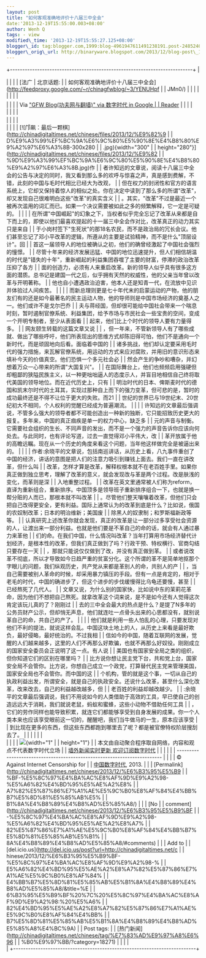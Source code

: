 ```yaml
--- 
layout: post 
title: "如何客观准确地评价十八届三中全会" 
date:'2013-12-19T15:55:00.003+08:00' 
author: Wenh Q
tags: - view
modified\_time: '2013-12-19T15:55:27.125+08:00' 
blogger\_id: tag:blogger.com,1999:blog-4961947611491238191.post-2485240655737607617
blogger\_orig\_url: http://binaryware.blogspot.com/2013/12/blog-post\_19.html
---
```

+--------------------------------------------------------------------------+
| <div>                                                                    |
|                                                                          |
| [法广 | 北京话题:                                                        |
| 如何客观准确地评价十八届三中全会](http://feedproxy.google.com/~r/chinagfwblog/~3/YENUHpf |
| JMn0/)                                                                   |
|                                                                          |
| </div>                                                                   |
|                                                                          |
| <div style="margin-top: 5px;">                                           |
|                                                                          |
| Via ["GFW Blog(功夫网与翻墙)" via 数字时代 in Google                     |
| Reader](https://www.blogger.com/blogger.g?blogID=4961947611491238191)    |
|                                                                          |
| </div>                                                                   |
|                                                                          |
| <div style="font-size: 14px; margin-top: 5px;">                          |
|                                                                          |
| <div>                                                                    |
|                                                                          |
| [![邝飙：最后一颗棋](http://chinadigitaltimes.net/chinese/files/2013/12/%E9%82%9 |
| D%E9%A3%99%EF%BC%9A%E6%9C%80%E5%90%8E%E4%B8%80%E9%A2%97%E6%A3%8B-300x280 |
| .jpg){width="300"                                                        |
| height="280"}](http://chinadigitaltimes.net/chinese/files/2013/12/%E9%82 |
| %9D%E9%A3%99%EF%BC%9A%E6%9C%80%E5%90%8E%E4%B8%80%E9%A2%97%E6%A3%8B.jpg)作 |
| 者许知远的文章说，阅读十八届三中全会的公告与决定的同时，我又看到那么多的欢呼与惊喜之声，真是感到费解，不错，此刻的中国与毛时代相比已经大为改观， |
| 但在权力的封闭性和官方的语言系统上，它却又保持着惊人的相似之处。你在决定中读到了那么多的所谓"改革"，却又发现自己很难明白这些"改革"的真实含义 |
| 。其实，"改革"不过是最近一个被再次滥用的词汇而已。如果一个决议需要被如此之多的频繁解释，它一定是可疑的。
 |
|                                                                          |
| 在所谓"中国崛起"的幻象之下，当权者似乎完全忘记了改革从来都是自下而上的，即使以他们最喜欢提起的十一届三中全会作对比，改革真正的动力其实只是来自 |
| 于小岗村签下"生死状"的那18名农民，而不是政治局的冗长会议。他们甚至忘记了邓小平改革的逻辑，所遵从的主要是试验精神，而不是什么"顶层设计"。回 |
| 首这一届领导人的地位被确认之初，他们的确曾经激起了中国社会强烈的憧憬。
  |
| 尽管十年来的经济发展迅猛、中国的地位迅速提升，但人们相信胡温的时代是"错失的十年"，重新崛起的利益集团吞噬了主要的财富，停滞的政治改革压抑了各方 |
| 面的创造力，必须有人来重启改革。新的领导人似乎具有很多这方面的潜质。总书记是建国一代之后，似乎拥有天然的权威性，他的父亲当年曾以改革与开明著称。 |
| 他也自小遭遇政治迫害，他本人还是知青一代，在流放中见识并体验过人间疾苦。
 |
|                                                                          |
| 而新总理则更是七十年代末的启蒙运动的产物，他的朋友们有的还是如今最著名的民主运动人物，他的导师则是中国市场经济的奠基人之一。他们或许不是戈尔巴乔 |
| 夫与蒋经国，但却很可能给中国社会带来一个喘息时刻，暂时遏制官僚系统、利益集团，给予市场与市民社会一些宝贵的空间，变成一个开明专制者，至少从表面看 |
| 起来，他们比上个时代的领导人要有力量得多。
                              |
| 网友颐生转载的这篇文章又说                                               |
| ，但一年来，不管新领导人有了哪些成就、做出了哪些呼吁，他们所表现出的思维方式却陈旧得可怕，他们不是通向一个新时代，而是顽固地向后看。面临着中国的 |
| 诸多挑战，他们却认定要采用毛时代的强力措施，来瓦解官僚系统，用运动的方式来应对腐败，并用旧的意识形态来填补今天的价值真空。他们恐惧一个多元社会必 |
| 然会产生的争吵和嘈杂，并幻想着万众一心带来的所谓"大国复兴"。
            |
| 在国际舞台上，他们也频频启用强硬但却粗鄙的狭隘民族主义，以一种更咄咄逼人的态度示人，并盲目地相信自己终将取代美国的领导地位。而在近代历史上，只有 |
| 明治时代的日本、俾斯麦时代的德国和凯末尔时代的土耳其，实现过那种自上而下的强力变革，但可悲的是，暂时的成功最终还是不得不让位于更大的失败。而21 |
| 世纪的世界已与19世纪末、20世纪初大不相同，个人权利的觉醒已经成为普遍潮流。
 |
|                                                                          |
| 许知远的文章最后强调说，不管多么强大的领导者都不可能创造出一种新的独断，它只能招致历史更大的报复。多年来，中国的真正痼疾是单一的权力中心，缺乏多 |
| 元的声音与制衡。它需要社会组织的生长、不同声音的发出，而不是一个强力的声音告诉你应该向何处去。与此同时，也有评论写道，过去一直觉得邓小平伟大，改 |
| 革开放属于他的高瞻远瞩。现在从一个历史的角度来看这个问题，当年他这样做完全是被逼出来的。
 |
|                                                                          |
| 作者:余晓平的文章说，包括南巡讲话，从历史上看，八九事件重创了中国的经济，讲话的意图是把人们的注意力吸引到赚钱上面去。我们一直在讲改革，但什么叫 |
| 改革，怎样才算是改革，解释权根本就不在老百姓手里。如果你真正做到独立思考，理解了改革的意义，就会发现改与革是两个过程。改是肤浅的变化，而革则是深 |
| 入地重整过程。
                                                          |
| 改革在英文里通常被人们称为reform，直译为重新组合，重新排序。中国顶多是领导班子重新排序组合一下，也就是换一帮分赃的人而已，那根本就不叫改革 |
| 。尽管他们整天嚷嚷着改革，但他们只会把自己改得更安全，更有利益。国际上通常认为的改革到底是什么？比如说，俄国的农奴制改革；日本的明治维新；美国废 |
| 除黑人的奴隶制；和罗斯福新政等等。
                                      |
| 认真研究上述改革你就会发现，真正的改革是让一部分过多享受社会资源的人，让渡出来一部分利益。也就是他们要是不革自己的命的话，就会有人通过暴力来革他 |
| 们的命。在我们中国，什么情况叫改革？当年打算用市场经济替代计划经济，是根本性的改革，但我们真正做到了吗？行政干预、特权横行、官商勾结只要存在一天 |
| ，那就只能说仅仅做到了改，并没有真正做到革。
                            |
| 或者说改革不彻底，所以才导致如今日趋严重的贫富分化。这个所谓的革不是简单地抠那个字眼儿的问题，我们纵观历史，共产党从来都是革别人的命，共别人的产 |
| ，当自己需要被别人革命的时候，却采用暴力镇压的手段。但有一点是肯定的，相对于老毛的时代，中国的确进步了，但这个进步的步伐缓慢得比乌龟还要慢，甚至 |
| 已经熬死了几代人。
                                                      |
| 文章又说，为什么别的国家快，比如说中东的茉莉花革命，因为他们不想把自己熬死。就拿改革这个词来说，是不是如今还有人觉得这次肯定该玩儿真的了？刚刚过 |
| 去的三中全会最大的热点是什么？是提了N多年的公务员财产公示，但却悄无声息，他们就连吐一点骨头出来的心思都没有，就别说革自己的命，共自己的产了。
 |
|                                                                          |
| 他们就是利用一些人怕乱的心理，只要发现对他们不利的提法，就说这样会乱。中国这块土地上的人，从历史上来看是最好欺负，最好侵略，最好统治的。不过我相 |
| 信如今的中国，随着互联网的发展，觉醒的人们越来越多，这里的人们不再那么好欺骗，也就不再那么好奴役。刚刚成立的国家安全委员会正说明了这一点。有人说 |
| 美国也有国家安全局之类的组织，但你知道它们的区别在哪里吗？
              |
| 比方说你想让民主党下台，共和党上台，国家安全局不会管你。比方说，你想自己成立一个政党，打算替代民主党来管理美国，国家安全局也不会管你。而中国的这 |
| 个机构，管的就是这个事，一切从自己的执政利益出发，所谓安全，就是自己的执政安全。还说什么改革，甚至什么深化改革，改来改去，自己的利益越改越多，但 |
| 老百姓的利益却越改越少。
                                                |
| :余晓平的文章最后强调说，我们不用说如今的人类借助于高效的工具，早已使自己的创造远远大于消耗，我们就说老鼠，蚂蚁和蜜蜂，这些小动物不借助任何工具 |
| ，它们的劳作同样也能导致积累，就连它们都能够享受到自身发展的成果。你一个人类本来也应该享受眼前这一切的，醒醒吧，我们当牛做马的一生，原本应该享受 |
| 到比现在更多的东西，但这些东西都跑到哪里去了呢？都是被官僚特权阶层搜刮去了。 |
|                                                                          |
|                                                                          |
| </div>                                                                   |
|                                                                          |
| ![](http://pixel.quantserve.com/pixel/p-89EKCgBk8MZdE.gif){width="1"     |
| height="1"}
                                                             |
| 本文由自动聚合程序取自网络，内容和观点不代表数字时代立场
                |
| [墙外新闻实时更新 欢迎订阅数字时代](http://eepurl.com/mstlf)
            |
| 
                                                                        |
|                                                                          |
| ------------------------------------------------------------------------ |
|                                                                          |
| © Against Internet Censorship for                                        |
| [中国数字时代](http://chinadigitaltimes.net/chinese), 2013. |            |
| [Permalink](http://chinadigitaltimes.net/chinese/2013/12/%E6%B3%95%E5%B9 |
| %BF-%E5%8C%97%E4%BA%AC%E8%AF%9D%E9%A2%98-%E5%A6%82%E4%BD%95%E5%AE%A2%E8% |
| A7%82%E5%87%86%E7%A1%AE%E5%9C%B0%E8%AF%84%E4%BB%B7%E5%8D%81%E5%85%AB%E5% |
| B1%8A%E4%B8%89%E4%B8%AD%E5%85%A8/)                                       |
| | [No                                                                    |
| comment](http://chinadigitaltimes.net/chinese/2013/12/%E6%B3%95%E5%B9%BF |
| -%E5%8C%97%E4%BA%AC%E8%AF%9D%E9%A2%98-%E5%A6%82%E4%BD%95%E5%AE%A2%E8%A7% |
| 82%E5%87%86%E7%A1%AE%E5%9C%B0%E8%AF%84%E4%BB%B7%E5%8D%81%E5%85%AB%E5%B1% |
| 8A%E4%B8%89%E4%B8%AD%E5%85%A8/#comments)                                 |
| | Add to                                                                 |
| [del.icio.us](http://del.icio.us/post?url=http://chinadigitaltimes.net/c |
| hinese/2013/12/%E6%B3%95%E5%B9%BF-%E5%8C%97%E4%BA%AC%E8%AF%9D%E9%A2%98-% |
| E5%A6%82%E4%BD%95%E5%AE%A2%E8%A7%82%E5%87%86%E7%A1%AE%E5%9C%B0%E8%AF%84% |
| E4%BB%B7%E5%8D%81%E5%85%AB%E5%B1%8A%E4%B8%89%E4%B8%AD%E5%85%A8/&title=%E |
| 6%B3%95%E5%B9%BF%20%7C%20%E5%8C%97%E4%BA%AC%E8%AF%9D%E9%A2%98:%20%E5%A6% |
| 82%E4%BD%95%E5%AE%A2%E8%A7%82%E5%87%86%E7%A1%AE%E5%9C%B0%E8%AF%84%E4%BB% |
| B7%E5%8D%81%E5%85%AB%E5%B1%8A%E4%B8%89%E4%B8%AD%E5%85%A8%E4%BC%9A)
      |
| Post tags:                                                               |
| [热门新闻](http://chinadigitaltimes.net/chinese/tag/%E7%83%AD%E9%97%A8%E6%96 |
| %B0%E9%97%BB/?category=18271)                                            |
|                                                                          |
| </div>                                                                   |
+--------------------------------------------------------------------------+


